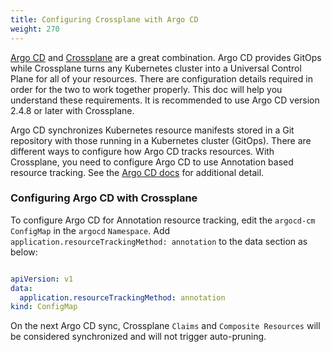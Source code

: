 ```yaml
---  
title: Configuring Crossplane with Argo CD
weight: 270
---  
```


[Argo CD](https://argoproj.github.io/cd/) and [Crossplane](https://crossplane.io)
are a great combination. Argo CD provides GitOps while Crossplane turns any Kubernetes
cluster into a Universal Control Plane for all of your resources. There are
configuration details required in order for the two to work together properly.
This doc will help you understand these requirements. It is recommended to use 
Argo CD version 2.4.8 or later with Crossplane.
 
Argo CD synchronizes Kubernetes resource manifests stored in a Git repository
with those running in a Kubernetes cluster (GitOps). There are different ways to configure 
how Argo CD tracks resources. With Crossplane, you need to configure Argo CD 
to use Annotation based resource tracking. See the [Argo CD docs](https://argo-cd.readthedocs.io/en/latest/user-guide/resource_tracking/) for additional detail.
 
### Configuring Argo CD with Crossplane
 
To configure Argo CD for Annotation resource tracking, edit the `argocd-cm`
`ConfigMap` in the `argocd` `Namespace`. Add `application.resourceTrackingMethod: annotation`
to the data section as below:

```yaml

apiVersion: v1
data:
  application.resourceTrackingMethod: annotation
kind: ConfigMap
```

On the next Argo CD sync, Crossplane `Claims` and `Composite Resources` will
be considered synchronized and will not trigger auto-pruning.
